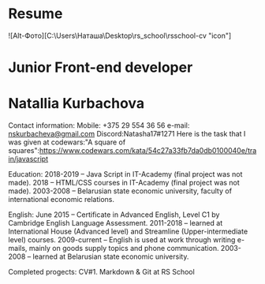# Resume

![Alt-Фото][C:\Users\Наташа\Desktop\rs_school\rsschool-cv "icon"]

# Junior Front-end developer

# Natallia Kurbachova

Contact information:
Mobile: +375 29 554 36 56
e-mail: nskurbacheva@gmail.com
Discord:Natasha17#1271
Here is the task that I was given at codewars:"A square of squares":https://www.codewars.com/kata/54c27a33fb7da0db0100040e/train/javascript

Education:
2018-2019 – Java Script in IT-Academy (final project was not made).
2018 – HTML/CSS courses in IT-Academy (final project was not made).
2003-2008 – Belarusian state economic university, faculty of international economic relations.

English:
June 2015 – Certificate in Advanced English, Level C1 by Cambridge English Language Assessment.
2011-2018 – learned at International House (Advanced level) and Streamline (Upper-intermediate level) courses.
2009-current – English is used at work through writing e-mails, mainly on goods supply topics and phone communication.
2003-2008 – learned at Belarusian state economic university.

Completed progects: CV#1. Markdown & Git at RS School
